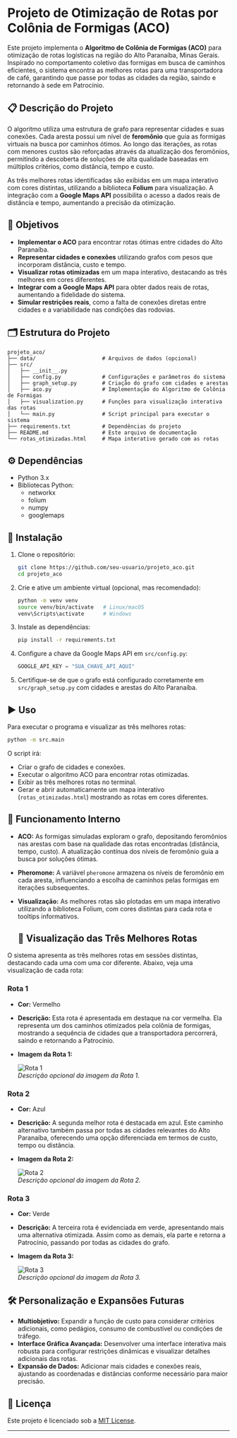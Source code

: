 # Projeto de Otimização de Rotas por Colônia de Formigas (ACO)

Este projeto implementa o **Algoritmo de Colônia de Formigas (ACO)** para otimização de rotas logísticas na região do Alto Paranaíba, Minas Gerais. Inspirado no comportamento coletivo das formigas em busca de caminhos eficientes, o sistema encontra as melhores rotas para uma transportadora de café, garantindo que passe por todas as cidades da região, saindo e retornando à sede em Patrocínio.

## 📋 Descrição do Projeto

O algoritmo utiliza uma estrutura de grafo para representar cidades e suas conexões. Cada aresta possui um nível de **feromônio** que guia as formigas virtuais na busca por caminhos ótimos. Ao longo das iterações, as rotas com menores custos são reforçadas através da atualização dos feromônios, permitindo a descoberta de soluções de alta qualidade baseadas em múltiplos critérios, como distância, tempo e custo.

As três melhores rotas identificadas são exibidas em um mapa interativo com cores distintas, utilizando a biblioteca **Folium** para visualização. A integração com a **Google Maps API** possibilita o acesso a dados reais de distância e tempo, aumentando a precisão da otimização.

## 🎯 Objetivos

- **Implementar o ACO** para encontrar rotas ótimas entre cidades do Alto Paranaíba.
- **Representar cidades e conexões** utilizando grafos com pesos que incorporam distância, custo e tempo.
- **Visualizar rotas otimizadas** em um mapa interativo, destacando as três melhores em cores diferentes.
- **Integrar com a Google Maps API** para obter dados reais de rotas, aumentando a fidelidade do sistema.
- **Simular restrições reais**, como a falta de conexões diretas entre cidades e a variabilidade nas condições das rodovias.

## 🗂️ Estrutura do Projeto

```
projeto_aco/
├── data/                     # Arquivos de dados (opcional)
├── src/
│   ├── __init__.py
│   ├── config.py             # Configurações e parâmetros do sistema
│   ├── graph_setup.py        # Criação do grafo com cidades e arestas
│   ├── aco.py                # Implementação do Algoritmo de Colônia de Formigas
│   ├── visualization.py      # Funções para visualização interativa das rotas
│   └── main.py               # Script principal para executar o sistema
├── requirements.txt          # Dependências do projeto
├── README.md                 # Este arquivo de documentação
└── rotas_otimizadas.html     # Mapa interativo gerado com as rotas
```

## ⚙️ Dependências

- Python 3.x
- Bibliotecas Python:
  - networkx
  - folium
  - numpy
  - googlemaps

## 🚀 Instalação

1. Clone o repositório:
   ```bash
   git clone https://github.com/seu-usuario/projeto_aco.git
   cd projeto_aco
   ```

2. Crie e ative um ambiente virtual (opcional, mas recomendado):
   ```bash
   python -m venv venv
   source venv/bin/activate   # Linux/macOS
   venv\Scripts\activate      # Windows
   ```

3. Instale as dependências:
   ```bash
   pip install -r requirements.txt
   ```

4. Configure a chave da Google Maps API em `src/config.py`:
   ```python
   GOOGLE_API_KEY = "SUA_CHAVE_API_AQUI"
   ```

5. Certifique-se de que o grafo está configurado corretamente em `src/graph_setup.py` com cidades e arestas do Alto Paranaíba.

## ▶️ Uso

Para executar o programa e visualizar as três melhores rotas:

```bash
python -m src.main
```

O script irá:
- Criar o grafo de cidades e conexões.
- Executar o algoritmo ACO para encontrar rotas otimizadas.
- Exibir as três melhores rotas no terminal.
- Gerar e abrir automaticamente um mapa interativo (`rotas_otimizadas.html`) mostrando as rotas em cores diferentes.

## 📜 Funcionamento Interno

- **ACO:** As formigas simuladas exploram o grafo, depositando feromônios nas arestas com base na qualidade das rotas encontradas (distância, tempo, custo). A atualização contínua dos níveis de feromônio guia a busca por soluções ótimas.
- **Pheromone:** A variável `pheromone` armazena os níveis de feromônio em cada aresta, influenciando a escolha de caminhos pelas formigas em iterações subsequentes.
- **Visualização:** As melhores rotas são plotadas em um mapa interativo utilizando a biblioteca Folium, com cores distintas para cada rota e tooltips informativos.

  ## 🌈 Visualização das Três Melhores Rotas

O sistema apresenta as três melhores rotas em sessões distintas, destacando cada uma com uma cor diferente. Abaixo, veja uma visualização de cada rota:

### Rota 1
- **Cor:** Vermelho
- **Descrição:** Esta rota é apresentada em destaque na cor vermelha. Ela representa um dos caminhos otimizados pela colônia de formigas, mostrando a sequência de cidades que a transportadora percorrerá, saindo e retornando a Patrocínio.
- **Imagem da Rota 1:**
  
  ![Rota 1](caminho/para/sua_imagem_rota1.png)  
  *Descrição opcional da imagem da Rota 1.*

### Rota 2
- **Cor:** Azul
- **Descrição:** A segunda melhor rota é destacada em azul. Este caminho alternativo também passa por todas as cidades relevantes do Alto Paranaíba, oferecendo uma opção diferenciada em termos de custo, tempo ou distância.
- **Imagem da Rota 2:**
  
  ![Rota 2](caminho/para/sua_imagem_rota2.png)  
  *Descrição opcional da imagem da Rota 2.*

### Rota 3
- **Cor:** Verde
- **Descrição:** A terceira rota é evidenciada em verde, apresentando mais uma alternativa otimizada. Assim como as demais, ela parte e retorna a Patrocínio, passando por todas as cidades do grafo.
- **Imagem da Rota 3:**
  
  ![Rota 3](caminho/para/sua_imagem_rota3.png)  
  *Descrição opcional da imagem da Rota 3.*


## 🛠️ Personalização e Expansões Futuras

- **Multiobjetivo:** Expandir a função de custo para considerar critérios adicionais, como pedágios, consumo de combustível ou condições de tráfego.
- **Interface Gráfica Avançada:** Desenvolver uma interface interativa mais robusta para configurar restrições dinâmicas e visualizar detalhes adicionais das rotas.
- **Expansão de Dados:** Adicionar mais cidades e conexões reais, ajustando as coordenadas e distâncias conforme necessário para maior precisão.

## 📄 Licença

Este projeto é licenciado sob a [MIT License](LICENSE).

---
